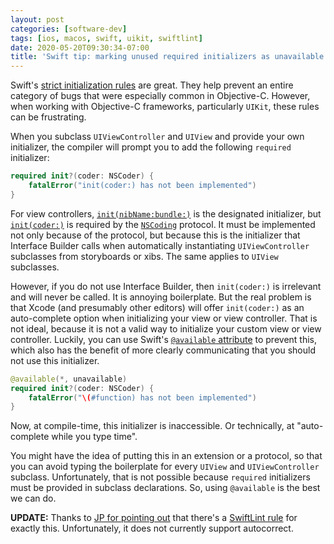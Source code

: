 ```yaml
---
layout: post
categories: [software-dev]
tags: [ios, macos, swift, uikit, swiftlint]
date: 2020-05-20T09:30:34-07:00
title: 'Swift tip: marking unused required initializers as unavailable'
---
```


Swift's [strict initialization rules](https://docs.swift.org/swift-book/LanguageGuide/Initialization.html) are great. They help prevent an entire category of bugs that were especially common in Objective-C. However, when working with Objective-C frameworks, particularly `UIKit`, these rules can be frustrating.

<!--excerpt-->

When you subclass `UIViewController` and `UIView` and provide your own initializer, the compiler will prompt you to add the following `required` initializer:

```swift
required init?(coder: NSCoder) {
    fatalError("init(coder:) has not been implemented")
}
```

For view controllers, [`init(nibName:bundle:)`](https://developer.apple.com/documentation/uikit/uiviewcontroller/1621359-init) is the designated initializer, but [`init(coder:)`](https://developer.apple.com/documentation/uikit/uiviewcontroller/1621403-init) is required by the [`NSCoding`](https://developer.apple.com/documentation/foundation/nscoding) protocol. It must be implemented not only because of the protocol, but because this is the initializer that Interface Builder calls when automatically instantiating `UIViewController` subclasses from storyboards or xibs. The same applies to `UIView` subclasses.

However, if you do not use Interface Builder, then `init(coder:)` is irrelevant and will never be called. It is annoying boilerplate. But the real problem is that Xcode (and presumably other editors) will offer `init(coder:)` as an auto-complete option when initializing your view or view controller. That is not ideal, because it is not a valid way to initialize your custom view or view controller. Luckily, you can use Swift's [`@available` attribute](https://docs.swift.org/swift-book/ReferenceManual/Attributes.html) to prevent this, which also has the benefit of more clearly communicating that you should not use this initializer.

```swift
@available(*, unavailable)
required init?(coder: NSCoder) {
    fatalError("\(#function) has not been implemented")
}
```

Now, at compile-time, this initializer is inaccessible. Or technically, at "auto-complete while you type time".

You might have the idea of putting this in an extension or a protocol, so that you can avoid typing the boilerplate for every `UIView` and `UIViewController` subclass. Unfortunately, that is not possible because `required` initializers must be provided in subclass declarations. So, using `@available` is the best we can do.

**UPDATE:** Thanks to [JP for pointing out](https://twitter.com/simjp/status/1263202678663872513) that there's a [SwiftLint rule](https://realm.github.io/SwiftLint/unavailable_function.html) for exactly this. Unfortunately, it does not currently support autocorrect.

